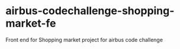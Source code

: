 # airbus-codechallenge-shopping-market-fe
Front end for Shopping market project for airbus code challenge
